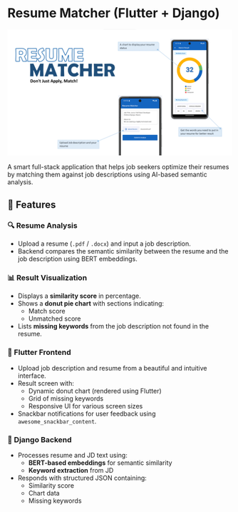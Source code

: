 # Resume Matcher (Flutter + Django)

![Preview Image](screenshots\Resume_Matcher.png)

A smart full-stack application that helps job seekers optimize their resumes by matching them against job descriptions using AI-based semantic analysis.

## 🚀 Features

### 🔍 Resume Analysis
- Upload a resume (`.pdf` / `.docx`) and input a job description.
- Backend compares the semantic similarity between the resume and the job description using BERT embeddings.

### 📊 Result Visualization
- Displays a **similarity score** in percentage.
- Shows a **donut pie chart** with sections indicating:
  - Match score
  - Unmatched score
- Lists **missing keywords** from the job description not found in the resume.

### 📱 Flutter Frontend
- Upload job description and resume from a beautiful and intuitive interface.
- Result screen with:
  - Dynamic donut chart (rendered using Flutter)
  - Grid of missing keywords
  - Responsive UI for various screen sizes
- Snackbar notifications for user feedback using `awesome_snackbar_content`.

### 🧠 Django Backend
- Processes resume and JD text using:
  - **BERT-based embeddings** for semantic similarity
  - **Keyword extraction** from JD
- Responds with structured JSON containing:
  - Similarity score
  - Chart data
  - Missing keywords

